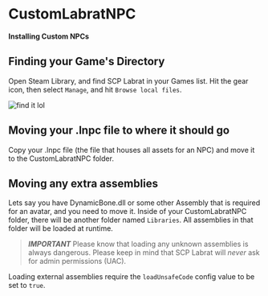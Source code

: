 # CustomLabratNPC

**Installing Custom NPCs**

## Finding your Game's Directory

Open Steam Library, and find SCP Labrat in your Games list. Hit the gear icon, then select `Manage`, and hit `Browse local files`.

![find it lol](https://i.imgur.com/bVlWhvc.png)

## Moving your .lnpc file to where it should go

Copy your .lnpc file (the file that houses all assets for an NPC) and move it to the CustomLabratNPC folder.

## Moving any extra assemblies

Lets say you have DynamicBone.dll or some other Assembly that is required for an avatar, and you need to move it. 
Inside of your CustomLabratNPC folder, there will be another folder named `Libraries`. All assemblies in that folder will be loaded at runtime.

> ***IMPORTANT***
Please know that loading any unknown assemblies is always dangerous. Please keep in mind that SCP Labrat will *never* ask for admin permissions (UAC).

Loading external assemblies require the `loadUnsafeCode` config value to be set to `true`.